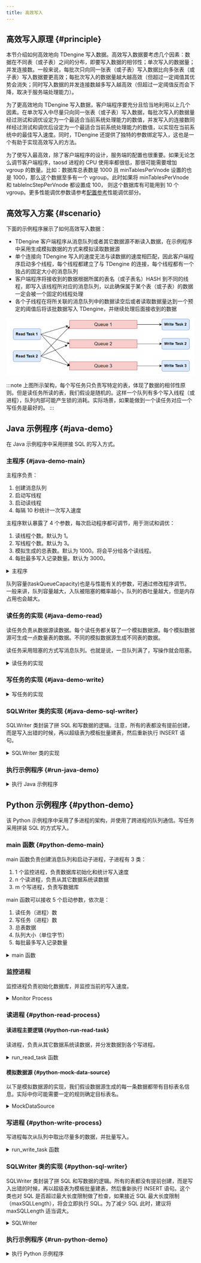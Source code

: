 ```yaml
---
title: 高效写入
---
```


## 高效写入原理 {#principle}

本节介绍如何高效地向 TDengine 写入数据。高效写入数据要考虑几个因素：数据在不同表（或子表）之间的分布，即要写入数据的相邻性；单次写入的数据量；并发连接数。一般来说，每批次只向同一张表（或子表）写入数据比向多张表（或子表）写入数据要更高效；每批次写入的数据量越大越高效（但超过一定阈值其优势会消失；同时写入数据的并发连接数越多写入越高效（但超过一定阈值反而会下降，取决于服务端处理能力）。

为了更高效地向 TDengine 写入数据，客户端程序要充分且恰当地利用以上几个因素。在单次写入中尽量只向同一张表（或子表）写入数据，每批次写入的数据量经过测试和调优设定为一个最适合当前系统处理能力的数值，并发写入的连接数同样经过测试和调优后设定为一个最适合当前系统处理能力的数值，以实现在当前系统中的最佳写入速度。同时，TDengine 还提供了独特的参数绑定写入，这也是一个有助于实现高效写入的方法。

为了使写入最高效，除了客户端程序的设计，服务端的配置也很重要。如果无论怎么调节客户端程序，taosd 进程的 CPU 使用率都很低，那很可能需要增加 vgroup 的数量。比如：数据库总表数是 1000 且 minTablesPerVnode 设置的也是 1000，那么这个数据至多有一个 vgroup。此时如果将 minTablesPerVnode 和 tablelncStepPerVnode 都设置成 100， 则这个数据库有可能用到 10 个 vgroup。更多性能调优参数请参考[配置参考](../../reference/config)性能调优部分。

## 高效写入方案 {#scenario}

下面的示例程序展示了如何高效写入数据：

- TDengine 客户端程序从消息队列或者其它数据源不断读入数据，在示例程序中采用生成模拟数据的方式来模拟读取数据源
- 单个连接向 TDengine 写入的速度无法与读数据的速度相匹配，因此客户端程序启动多个线程，每个线程都建立了与 TDengine 的连接，每个线程都有一个独占的固定大小的消息队列
- 客户端程序将接收到的数据根据所属的表名（或子表名）HASH 到不同的线程，即写入该线程所对应的消息队列，以此确保属于某个表（或子表）的数据一定会被一个固定的线程处理
- 各个子线程在将所关联的消息队列中的数据读空后或者读取数据量达到一个预定的阈值后将该批数据写入 TDengine，并继续处理后面接收到的数据

![TDengine 高效写入线程模型](highvolume.webp)

:::note
上图所示架构，每个写任务只负责写特定的表，体现了数据的相邻性原则。但是读任务所读的表，我们假设是随机的。这样一个队列有多个写入线程（或进程），队列内部可能产生锁的消耗。实际场景，如果能做到一个读任务对应一个写任务是最好的。
:::

## Java 示例程序 {#java-demo}

在 Java 示例程序中采用拼接 SQL 的写入方式。

### 主程序 {#java-demo-main}

主程序负责：

1. 创建消息队列
2. 启动写线程
3. 启动读线程
4. 每隔 10 秒统计一次写入速度

主程序默认暴露了 4 个参数，每次启动程序都可调节，用于测试和调优：

1. 读线程个数。默认为 1。
2. 写线程个数。默认为 3。
3. 模拟生成的总表数。默认为 1000。将会平分给各个读线程。
4. 每批最多写入记录数量。默认为 3000。

<details>
<summary>主程序</summary>

```java
{{#include docs/examples/java/src/main/java/com/taos/example/highvolume/FastWriteExample.java:main}}
```

</details>


队列容量(taskQueueCapacity)也是与性能有关的参数，可通过修改程序调节。一般来讲，队列容量越大，入队被阻塞的概率越小，队列的吞吐量越大，但是内存占用也会越大。

### 读任务的实现 {#java-demo-read}

读任务负责从数据源读数据。每个读任务都关联了一个模拟数据源。每个模拟数据源可生成一点数量表的数据。不同的模拟数据源生成不同表的数据。

读任务采用阻塞的方式写消息队列。也就是说，一旦队列满了，写操作就会阻塞。

<details>
<summary>读任务的实现</summary>

```java
{{#include docs/examples/java/src/main/java/com/taos/example/highvolume/ReadTask.java:ReadTask}}
```

</details>

### 写任务的实现 {#java-demo-write}

<details>
<summary>写任务的实现</summary>

```java
{{#include docs/examples/java/src/main/java/com/taos/example/highvolume/WriteTask.java:WriteTask}}
```

</details>

### SQLWriter 类的实现 {#java-demo-sql-writer}

SQLWriter 类封装了拼 SQL 和写数据的逻辑。注意，所有的表都没有提前创建，而是写入出错的时候，再以超级表为模板批量建表，然后重新执行 INSERT 语句。

<details>
<summary>SQLWriter 类的实现</summary>

```java
{{#include docs/examples/java/src/main/java/com/taos/example/highvolume/SQLWriter.java:SQLWriter}}
```

</details>

### 执行示例程序 {#run-java-demo}

<details>
<summary>执行 Java 示例程序</summary>


执行程序前需配置环境变量 `TDENGINE_JDBC_URL`。如果 TDengine Server 部署在本机，且用户名、密码和端口都是默认值，那么可配置：

```
TDENGINE_JDBC_URL="jdbc:TAOS://localhost:6030?user=root&password=taosdata"
```

#### 本地集成开发环境执行示例程序 {#java-demo-local-run}

1. clone TDengine 仓库
   ```
   git clone git@github.com:taosdata/TDengine.git --depth 1
   ```
2. 用集成开发环境打开 `docs/examples/java` 目录。
3. 在开发环境中配置环境变量 `TDENGINE_JDBC_URL`。如果已配置了全局的环境变量 `TDENGINE_JDBC_URL` 可跳过这一步。
4. 运行类 `com.taos.example.highvolume.FastWriteExample`。

#### 远程服务器上执行示例程序 {#java-demo-remote-run}

若要在服务器上执行示例程序，可按照下面的步骤操作：

1. 打包示例代码。在目录 TDengine/docs/examples/java 下执行：
   ```
   mvn package
   ```
2. 远程服务器上创建 examples 目录：
   ```
   mkdir -p examples/java
   ```
3. 复制依赖到服务器指定目录：
   - 复制依赖包，只用复制一次
      ```
      scp -r .\target\lib <user>@<host>:~/examples/java
      ```
      
   - 复制本程序的 jar 包，每次更新代码都需要复制
      ```
      scp -r .\target\javaexample-1.0.jar <user>@<host>:~/examples/java
      ```
4. 配置环境变量。
   编辑 `~/.bash_profile` 或 `~/.bashrc` 添加如下内容例如：
   ```
   export TDENGINE_JDBC_URL="jdbc:TAOS://localhost:6030?user=root&password=taosdata"
   ```
   以上使用的是本地部署 TDengine Server 时默认的 JDBC URL。你需要根据自己的实际情况更改。

5. 用 java 命令启动示例程序，命令模板：
   
   ```
   java -classpath lib/*:javaexample-1.0.jar  com.taos.example.highvolume.FastWriteExample <read_thread_count>  <white_thread_count> <total_table_count> <max_batch_size>
   ```

6. 结束测试程序。测试程序不会自动结束，在获取到当前配置下稳定的写入速度后，按 <kbd>CTRL</kbd> + <kbd>C</kbd> 结束程序。
   下面是一次实际运行的截图： 

   ```
   [testuser@vm95 java]$ java -classpath lib/*:javaexample-1.0.jar  com.taos.example.highvolume.FastWriteExample 1 9 1000 2000
   17:01:01.131 [main] INFO  c.t.e.highvolume.FastWriteExample - readTaskCount=1, writeTaskCount=9 tableCount=1000 maxBatchSize=2000
   17:01:01.286 [WriteThread-0] INFO  c.taos.example.highvolume.WriteTask - started
   17:01:01.354 [WriteThread-1] INFO  c.taos.example.highvolume.WriteTask - started
   17:01:01.360 [WriteThread-2] INFO  c.taos.example.highvolume.WriteTask - started
   17:01:01.366 [WriteThread-3] INFO  c.taos.example.highvolume.WriteTask - started
   17:01:01.433 [WriteThread-4] INFO  c.taos.example.highvolume.WriteTask - started
   17:01:01.438 [WriteThread-5] INFO  c.taos.example.highvolume.WriteTask - started
   17:01:01.443 [WriteThread-6] INFO  c.taos.example.highvolume.WriteTask - started
   17:01:01.448 [WriteThread-7] INFO  c.taos.example.highvolume.WriteTask - started
   17:01:01.454 [WriteThread-8] INFO  c.taos.example.highvolume.WriteTask - started
   17:01:01.454 [ReadThread-0] INFO  com.taos.example.highvolume.ReadTask - started
   17:01:11.615 [main] INFO  c.t.e.highvolume.FastWriteExample - count=18766442 speed=1876644
   17:01:21.775 [main] INFO  c.t.e.highvolume.FastWriteExample - count=38947464 speed=2018102
   17:01:32.428 [main] INFO  c.t.e.highvolume.FastWriteExample - count=58649571 speed=1970210
   17:01:42.577 [main] INFO  c.t.e.highvolume.FastWriteExample - count=79264890 speed=2061531
   17:01:53.265 [main] INFO  c.t.e.highvolume.FastWriteExample - count=99097476 speed=1983258
   17:02:04.209 [main] INFO  c.t.e.highvolume.FastWriteExample - count=119546779 speed=2044930
   17:02:14.935 [main] INFO  c.t.e.highvolume.FastWriteExample - count=141078914 speed=2153213
   17:02:25.617 [main] INFO  c.t.e.highvolume.FastWriteExample - count=162183457 speed=2110454
   17:02:36.718 [main] INFO  c.t.e.highvolume.FastWriteExample - count=182735614 speed=2055215
   17:02:46.988 [main] INFO  c.t.e.highvolume.FastWriteExample - count=202895614 speed=2016000
   ```

</details>

## Python 示例程序 {#python-demo}

该 Python 示例程序中采用了多进程的架构，并使用了跨进程的队列通信。写任务采用拼装 SQL 的方式写入。
### main 函数 {#python-demo-main}

main 函数负责创建消息队列和启动子进程，子进程有 3 类：

1. 1 个监控进程，负责数据库初始化和统计写入速度
2. n 个读进程，负责从其它数据系统读数据
3. m 个写进程，负责写数据库

main 函数可以接收 5 个启动参数，依次是：

1. 读任务（进程）数
2. 写任务（进程）数
3. 总表数据
4. 队列大小（单位字节）
5. 每批最多写入记录数量

<details>

<summary>main 函数</summary>

```python
{{#include docs/examples/python/highvolume_faster_queue.py:main}}
```

</details>

### 监控进程

监控进程负责初始化数据库，并监控当前的写入速度。

<details>
<summary>Monitor Process</summary>

```python
{{#include docs/examples/python/highvolume_faster_queue.py:monitor}}
```

</details>

### 读进程 {#python-read-process}

#### 读进程主要逻辑 {#python-run-read-task}

读进程，负责从其它数据系统读数据，并分发数据到各个写进程。

<details>

<summary>run_read_task 函数</summary>

```python
{{#include docs/examples/python/highvolume_faster_queue.py:read}}
```

</details>

#### 模拟数据源 {#python-mock-data-source}

以下是模拟数据源的实现，我们假设数据源生成的每一条数据都带有目标表名信息。实际中你可能需要一定的规则确定目标表名。

<details>
<summary>MockDataSource</summary>

```python
{{#include docs/examples/python/highvolume_faster_queue.py:MockDataSource}}
```

</details>

### 写进程 {#python-write-process}

写进程每次从队列中取出尽量多的数据，并批量写入。

<details>
<summary>run_write_task 函数</summary>

```python
{{#include docs/examples/python/highvolume_faster_queue.py:write}}
```
</details>

### SQLWriter 类的实现 {#python-sql-writer}

SQLWriter 类封装了拼 SQL 和写数据的逻辑。所有的表都没有提前创建，而是写入出错的时候，再以超级表为模板批量建表，然后重新执行 INSERT 语句。这个类也对 SQL 是否超过最大长度限制做了检查，如果接近 SQL 最大长度限制（maxSQLLength），将会立即执行 SQL。为了减少 SQL 此时，建议将 maxSQLLength 适当调大。

<details>

<summary>SQLWriter</summary>

```python
{{#include docs/examples/python/sql_writer.py}}
```

</details>

### 执行示例程序 {#run-python-demo}

<details>

<summary>执行 Python 示例程序</summary>

1. 前提条件
   - 已安装 TDengine 客户端驱动
   - 已安装 Python3， 推荐版本 >= 3.8
   - 已安装 taospy

2. 安装 faster-fifo 代替 python 内置的 multiprocessing.Queue
   ```
   pip3 install faster-fifo
   ```

3. 点击上面的“查看源码”链接复制 `highvolume_faster_queue.py` 和 `sql_writer.py` 两个文件。

4. 执行示例程序
   
   ```
   python3  highvolume_faster_queue.py <READ_TASK_COUNT> <WRITE_TASK_COUNT> <TABLE_COUNT> <QUEUE_SIZE> <MAX_BATCH_SIZE>
   ```

下面是一次实际运行的输出：

```
[testuser@vm95 python]$ python3 highvolume_faster_queue.py 10 10 1000 1000000 3000
2022-07-12 21:53:07,147 [root] - READ_TASK_COUNT=10, WRITE_TASK_COUNT=10, TABLE_COUNT=1000, QUEUE_SIZE=1000000, MAX_BATCH_SIZE=3000
2022-07-12 21:53:10,168 [root] - WriteTask-0 started with pid 6228
2022-07-12 21:53:10,168 [root] - WriteTask-1 started with pid 6229
2022-07-12 21:53:10,169 [root] - WriteTask-2 started with pid 6230
2022-07-12 21:53:10,169 [root] - WriteTask-3 started with pid 6231
2022-07-12 21:53:10,170 [root] - WriteTask-4 started with pid 6232
2022-07-12 21:53:10,171 [root] - WriteTask-5 started with pid 6233
2022-07-12 21:53:10,171 [root] - WriteTask-6 started with pid 6234
2022-07-12 21:53:10,172 [root] - WriteTask-7 started with pid 6235
2022-07-12 21:53:10,172 [root] - WriteTask-8 started with pid 6236
2022-07-12 21:53:10,173 [root] - WriteTask-9 started with pid 6237
2022-07-12 21:53:10,174 [root] - ReadTask-0 started with pid 6238
2022-07-12 21:53:10,175 [root] - ReadTask-1 started with pid 6239
2022-07-12 21:53:10,176 [root] - ReadTask-2 started with pid 6240
2022-07-12 21:53:10,177 [root] - ReadTask-3 started with pid 6241
2022-07-12 21:53:10,178 [root] - ReadTask-4 started with pid 6242
2022-07-12 21:53:10,179 [root] - ReadTask-5 started with pid 6243
2022-07-12 21:53:10,180 [root] - ReadTask-6 started with pid 6244
2022-07-12 21:53:10,181 [root] - ReadTask-7 started with pid 6245
2022-07-12 21:53:10,181 [root] - ReadTask-8 started with pid 6246
2022-07-12 21:53:10,182 [root] - ReadTask-9 started with pid 6247
2022-07-12 21:53:17,375 [DataBaseMonitor] - count=3333857 speed=333385.7
2022-07-12 21:53:27,564 [DataBaseMonitor] - count=8883905 speed=555004.8
2022-07-12 21:53:37,742 [DataBaseMonitor] - count=14233135 speed=534923.0
2022-07-12 21:53:47,926 [DataBaseMonitor] - count=19759409 speed=552627.4
2022-07-12 21:53:58,275 [DataBaseMonitor] - count=25245406 speed=548599.7
2022-07-12 21:54:08,478 [DataBaseMonitor] - count=30644263 speed=539885.7
2022-07-12 21:54:18,772 [DataBaseMonitor] - count=36110956 speed=546669.3
2022-07-12 21:54:29,031 [DataBaseMonitor] - count=41456746 speed=534579.0
```

</details>
